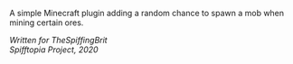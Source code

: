 A simple Minecraft plugin adding a random chance to spawn a mob when mining certain ores.  

*Written for TheSpiffingBrit*  
*Spifftopia Project, 2020*
